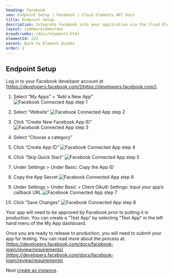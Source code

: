 ```yaml
---
heading: Facebook
seo: Endpoint Setup | Facebook | Cloud Elements API Docs
title: Endpoint Setup
description: Integrate Facebook into your application via the Cloud Elements APIs.
layout: sidebarelementdoc
breadcrumbs: /docs/elements.html
elementId: 222
parent: Back to Element Guides
order: 2
---
```

## Endpoint Setup

Log in to your Facebook developer account at [https://developers.facebook.com/](https://developers.facebook.com/).

1. Select “My Apps” > “Add a New App”
![Facebook Connected App step 1](http://cloud-elements.com/wp-content/uploads/2015/12/FacebookAPI1.png)

2. Select “Website”
![Facebook Connected App step 2](http://cloud-elements.com/wp-content/uploads/2015/12/FacebookAPI2.png)

3. Click “Create New Facebook App ID”
![Facebook Connected App step 3](http://cloud-elements.com/wp-content/uploads/2015/12/FacebookAPI3.png)

4. Select “Choose a category”

5. Click “Create App ID”
![Facebook Connected App step 4](http://cloud-elements.com/wp-content/uploads/2015/12/FacebookAPI4.png)

6. Click “Skip Quick Start”
![Facebook Connected App step 5](http://cloud-elements.com/wp-content/uploads/2015/12/FacebookAPI5.png)

7. Under Settings > Under Basic: Copy the App ID

8. Copy the App Secret
![Facebook Connected App step 6](http://cloud-elements.com/wp-content/uploads/2015/12/FacebookAPI5.png)

9. Under Settings > Under Basic > Client OAuth Settings:  Input your app’s callback URL
![Facebook Connected App step 7](http://cloud-elements.com/wp-content/uploads/2015/12/FacebookAPI7.png)

10. Click “Save Changes”
![Facebook Connected App step 8](http://cloud-elements.com/wp-content/uploads/2015/12/FacebookAPI8.png)

Your app will need to be approved by Facebook prior to putting it in production.  You can create a “Test App” by selecting “Test App” in the left hand menu of the My App dashboard.

Once you are ready to release to production, you will need to submit your app for testing.  You can read more about the process at: [https://developers.facebook.com/docs/facebook-login/review/requirements](https://developers.facebook.com/docs/facebook-login/review/requirements)

Next [create an instance](facebook-create-instance.html).
